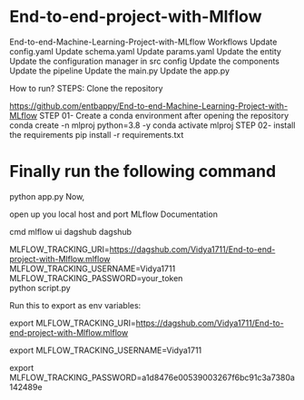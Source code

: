 # End-to-end-project-with-Mlflow
End-to-end-Machine-Learning-Project-with-MLflow
Workflows
Update config.yaml
Update schema.yaml
Update params.yaml
Update the entity
Update the configuration manager in src config
Update the components
Update the pipeline
Update the main.py
Update the app.py


How to run?
STEPS:
Clone the repository

https://github.com/entbappy/End-to-end-Machine-Learning-Project-with-MLflow
STEP 01- Create a conda environment after opening the repository
conda create -n mlproj python=3.8 -y
conda activate mlproj
STEP 02- install the requirements
pip install -r requirements.txt
# Finally run the following command
python app.py
Now,

open up you local host and port
MLflow
Documentation

cmd
mlflow ui
dagshub
dagshub

MLFLOW_TRACKING_URI=https://dagshub.com/Vidya1711/End-to-end-project-with-Mlflow.mlflow \
MLFLOW_TRACKING_USERNAME=Vidya1711 \
MLFLOW_TRACKING_PASSWORD=your_token  \
python script.py

Run this to export as env variables:

export MLFLOW_TRACKING_URI=https://dagshub.com/Vidya1711/End-to-end-project-with-Mlflow.mlflow 

export MLFLOW_TRACKING_USERNAME=Vidya1711

export MLFLOW_TRACKING_PASSWORD=a1d8476e00539003267f6bc91c3a7380a142489e
